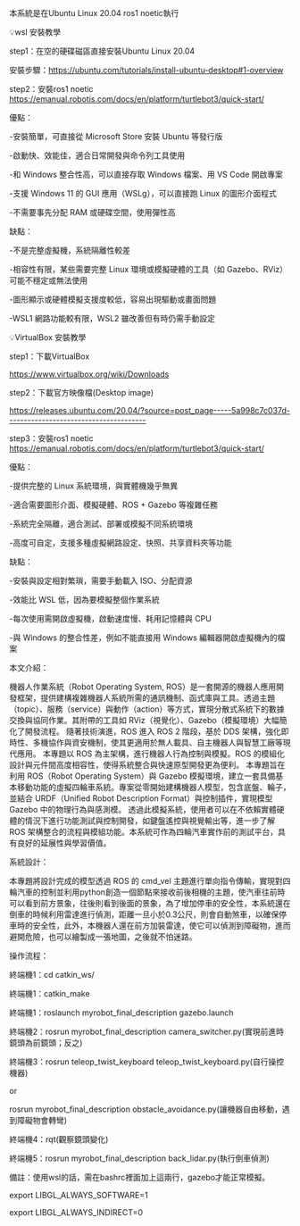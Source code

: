 本系統是在Ubuntu Linux 20.04 ros1 noetic執行

💡wsl 安裝教學

step1：在空的硬碟磁區直接安裝Ubuntu Linux 20.04

安裝步驟：https://ubuntu.com/tutorials/install-ubuntu-desktop#1-overview

step2：安裝ros1 noetic https://emanual.robotis.com/docs/en/platform/turtlebot3/quick-start/

優點：

-安裝簡單，可直接從 Microsoft Store 安裝 Ubuntu 等發行版

-啟動快、效能佳，適合日常開發與命令列工具使用

-和 Windows 整合性高，可以直接存取 Windows 檔案、用 VS Code 開啟專案

-支援 Windows 11 的 GUI 應用（WSLg），可以直接跑 Linux 的圖形介面程式

-不需要事先分配 RAM 或硬碟空間，使用彈性高


缺點：

-不是完整虛擬機，系統隔離性較差

-相容性有限，某些需要完整 Linux 環境或模擬硬體的工具（如 Gazebo、RViz）可能不穩定或無法使用

-圖形顯示或硬體模擬支援度較低，容易出現驅動或畫面問題

-WSL1 網路功能較有限，WSL2 雖改善但有時仍需手動設定


💡VirtualBox 安裝教學

step1：下載VirtualBox

https://www.virtualbox.org/wiki/Downloads

step2：下載官方映像檔(Desktop image) 

https://releases.ubuntu.com/20.04/?source=post_page-----5a998c7c037d---------------------------------------

step3：安裝ros1 noetic https://emanual.robotis.com/docs/en/platform/turtlebot3/quick-start/


優點：

-提供完整的 Linux 系統環境，與實體機幾乎無異

-適合需要圖形介面、模擬硬體、ROS + Gazebo 等複雜任務

-系統完全隔離，適合測試、部署或模擬不同系統環境

-高度可自定，支援多種虛擬網路設定、快照、共享資料夾等功能


缺點：

-安裝與設定相對繁瑣，需要手動載入 ISO、分配資源

-效能比 WSL 低，因為要模擬整個作業系統

-每次使用需開啟虛擬機，啟動速度慢、耗用記憶體與 CPU

-與 Windows 的整合性差，例如不能直接用 Windows 編輯器開啟虛擬機內的檔案


本文介紹：

  機器人作業系統（Robot Operating System, ROS）是一套開源的機器人應用開發框架，提供建構複雜機器人系統所需的通訊機制、函式庫與工具。透過主題（topic）、服務（service）與動作（action）等方式，實現分散式系統下的數據交換與協同作業。其附帶的工具如 RViz（視覺化）、Gazebo（模擬環境）大幅簡化了開發流程。 隨著技術演進，ROS 進入 ROS 2 階段，基於 DDS 架構，強化即時性、多機協作與資安機制，使其更適用於無人載具、自主機器人與智慧工廠等現代應用。 本專題以 ROS 為主架構，進行機器人行為控制與模擬。ROS 的模組化設計與元件間高度相容性，使得系統整合與快速原型開發更為便利。
  本專題旨在利用 ROS（Robot Operating System）與 Gazebo 模擬環境，建立一套具備基本移動功能的虛擬四輪車系統。專案從零開始建構機器人模型，包含底盤、輪子，並結合 URDF（Unified Robot Description Format）與控制插件，實現模型 Gazebo 中的物理行為與感測模。
  透過此模擬系統，使用者可以在不依賴實體硬體的情況下進行功能測試與控制開發，如鍵盤遙控與視覺輸出等，進一步了解 ROS 架構整合的流程與模組功能。本系統可作為四輪汽車實作前的測試平台，具有良好的延展性與學習價值。


系統設計：

本專題將設計完成的模型透過 ROS 的 cmd_vel 主題進行單向指令傳輸，實現對四輪汽車的控制並利用python創造一個節點來接收前後相機的主題，使汽車往前時可以看到前方景象，往後則看到後面的景象，為了增加停車的安全性，本系統還在倒車的時候利用雷達進行偵測，距離一旦小於0.3公尺，則會自動煞車，以確保停車時的安全性，此外，本機器人還在前方加裝雷達，使它可以偵測到障礙物，進而避開危險，也可以繪製成一張地圖，之後就不怕迷路。


操作流程：

終端機1：cd catkin_ws/

終端機1：catkin_make

終端機1：roslaunch myrobot_final_description gazebo.launch

終端機2：rosrun myrobot_final_description camera_switcher.py(實現前進時鏡頭為前鏡頭；反之)

終端機3：rosrun teleop_twist_keyboard teleop_twist_keyboard.py(自行操控機器) 

or 

rosrun myrobot_final_description obstacle_avoidance.py(讓機器自由移動，遇到障礙物會轉彎)

終端機4：rqt(觀察鏡頭變化)

終端機5：rosrun myrobot_final_description back_lidar.py(執行倒車偵測)

備註：使用wsl的話，需在bashrc裡面加上這兩行，gazebo才能正常模擬。

export LIBGL_ALWAYS_SOFTWARE=1

export LIBGL_ALWAYS_INDIRECT=0
